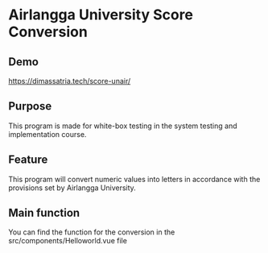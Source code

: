 # Airlangga University Score Conversion
## Demo
https://dimassatria.tech/score-unair/

## Purpose
This program is made for white-box testing in the system testing and implementation course.

## Feature
This program will convert numeric values into letters in accordance with the provisions set by Airlangga University.

## Main function
You can find the function for the conversion in the src/components/Helloworld.vue file
